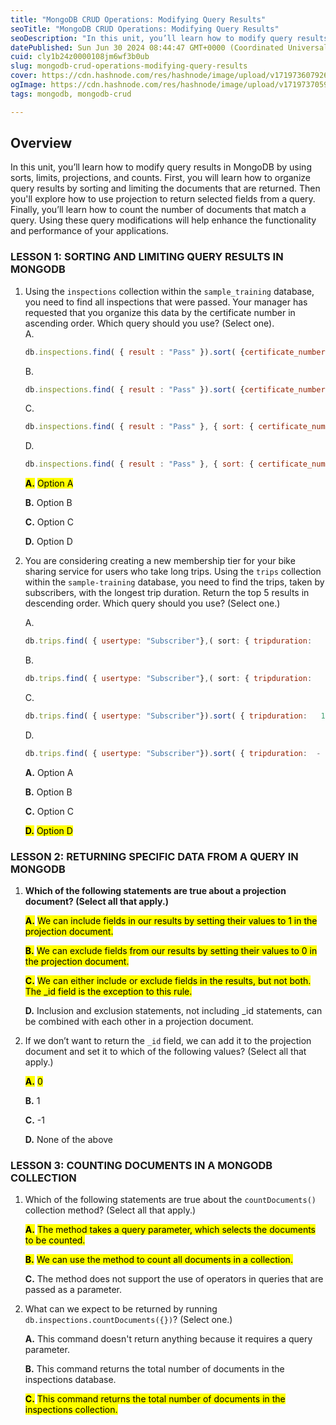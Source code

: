 ```yaml
---
title: "MongoDB CRUD Operations: Modifying Query Results"
seoTitle: "MongoDB CRUD Operations: Modifying Query Results"
seoDescription: "In this unit, you’ll learn how to modify query results in MongoDB by using sorts, limits, projections, and counts. First, you will learn how to organize que"
datePublished: Sun Jun 30 2024 08:44:47 GMT+0000 (Coordinated Universal Time)
cuid: cly1b24z0000108jm6wf3b0ub
slug: mongodb-crud-operations-modifying-query-results
cover: https://cdn.hashnode.com/res/hashnode/image/upload/v1719736079260/aa4852f2-d5e5-41e7-898b-850c2d109f78.png
ogImage: https://cdn.hashnode.com/res/hashnode/image/upload/v1719737059196/d65f815e-ab3c-49a7-8713-a234f8e8c000.png
tags: mongodb, mongodb-crud

---
```


## **Overview**

In this unit, you’ll learn how to modify query results in MongoDB by using sorts, limits, projections, and counts. First, you will learn how to organize query results by sorting and limiting the documents that are returned. Then you'll explore how to use projection to return selected fields from a query. Finally, you’ll learn how to count the number of documents that match a query. Using these query modifications will help enhance the functionality and performance of your applications.

### **LESSON 1: SORTING AND LIMITING QUERY RESULTS IN MONGODB**

1. Using the `inspections` collection within the `sample_training` database, you need to find all inspections that were passed. Your manager has requested that you organize this data by the certificate number in ascending order. Which query should you use? (Select one).  
    A.
    
    ```javascript
    db.inspections.find( { result : "Pass" }).sort( {certificate_number: 1});
    ```
    
    B.
    
    ```javascript
    db.inspections.find( { result : "Pass" }).sort( {certificate_number: - 1});
    ```
    
    C.
    
    ```javascript
    db.inspections.find( { result : "Pass" }, { sort: { certificate_number: 1 }})
    ```
    
    D.
    
    ```javascript
    db.inspections.find( { result : "Pass" }, { sort: { certificate_number: - 1 }})
    ```
    
    **<mark>A.</mark>** <mark> Option A</mark>
    
    **B.** Option B
    
    **C.** Option C
    
    **D.** Option D
    
2. You are considering creating a new membership tier for your bike sharing service for users who take long trips. Using the `trips` collection within the `sample-training` database, you need to find the trips, taken by subscribers, with the longest trip duration. Return the top 5 results in descending order. Which query should you use? (Select one.)
    
    A.
    
    ```javascript
    db.trips.find( { usertype: "Subscriber"},( sort: { tripduration:   - 1 }), { limit :5 })
    ```
    
    B.
    
    ```javascript
    db.trips.find( { usertype: "Subscriber"},( sort: { tripduration:   1 }), { limit :5 })
    ```
    
    C.
    
    ```javascript
    db.trips.find( { usertype: "Subscriber"}).sort( { tripduration:   1 }).limit(5)
    ```
    
    D.
    
    ```javascript
    db.trips.find( { usertype: "Subscriber"}).sort( { tripduration:  - 1 }).limit(5)
    ```
    
    **A.** Option A
    
    **B.** Option B
    
    **C.** Option C
    
    **<mark>D.</mark>** <mark> Option D</mark>
    

### LESSON 2: RETURNING SPECIFIC DATA FROM A QUERY IN MONGODB

1. **Which of the following statements are true about a projection document? (Select all that apply.)**
    
    **<mark>A.</mark>** <mark> We can include fields in our results by setting their values to 1 in the projection document.</mark>
    
    **<mark>B.</mark>** <mark> We can exclude fields from our results by setting their values to 0 in the projection document.</mark>
    
    **<mark>C.</mark>** <mark> We can either include or exclude fields in the results, but not both. The _id field is the exception to this rule.</mark>
    
    **D.** Inclusion and exclusion statements, not including \_id statements, can be combined with each other in a projection document.
    
2. If we don’t want to return the `_id` field, we can add it to the projection document and set it to which of the following values? (Select all that apply.)
    
    **<mark>A.</mark>** <mark> 0</mark>
    
    **B.** 1
    
    **C.** -1
    
    **D.** None of the above
    

### LESSON 3: COUNTING DOCUMENTS IN A MONGODB COLLECTION

1. Which of the following statements are true about the `countDocuments()` collection method? (Select all that apply.)
    
    **<mark>A.</mark>** <mark> The method takes a query parameter, which selects the documents to be counted.</mark>
    
    **<mark>B.</mark>** <mark> We can use the method to count all documents in a collection.</mark>
    
    **C.** The method does not support the use of operators in queries that are passed as a parameter.
    
2. What can we expect to be returned by running `db.inspections.countDocuments({})`? (Select one.)
    
    **A.** This command doesn't return anything because it requires a query parameter.
    
    **B.** This command returns the total number of documents in the inspections database.
    
    **<mark>C.</mark>** <mark> This command returns the total number of documents in the inspections collection.</mark>